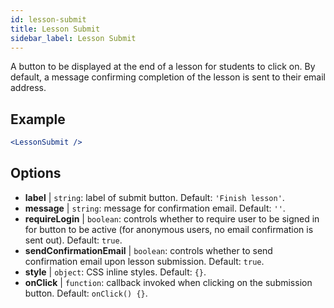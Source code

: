 ```yaml
---
id: lesson-submit 
title: Lesson Submit
sidebar_label: Lesson Submit
---
```


A button to be displayed at the end of a lesson for students to click on. By default, a message confirming completion of the lesson is sent to their email address.

## Example

```jsx live
<LessonSubmit />
```



## Options

* __label__ | `string`: label of submit button. Default: `'Finish lesson'`.
* __message__ | `string`: message for confirmation email. Default: `''`.
* __requireLogin__ | `boolean`: controls whether to require user to be signed in for button to be active (for anonymous users, no email confirmation is sent out). Default: `true`.
* __sendConfirmationEmail__ | `boolean`: controls whether to send confirmation email upon lesson submission. Default: `true`.
* __style__ | `object`: CSS inline styles. Default: `{}`.
* __onClick__ | `function`: callback invoked when clicking on the submission button. Default: `onClick() {}`.
